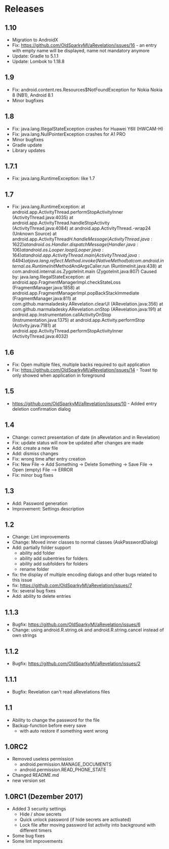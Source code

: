 # Releases
## 1.10
- Migration to AndroidX
- Fix: https://github.com/OldSparkyMI/aRevelation/issues/16 - an entry with empty name will be displayed, name not mandatory anymore
- Update: Gradle to 5.1.1
- Update: Lombok to 1.18.8

## 1.9
- Fix: android.content.res.Resources$NotFoundException for Nokia Nokia 8 (NB1), Android 8.1
- Minor bugfixes

## 1.8
- Fix: java.lang.IllegalStateException crashes for Huawei Y6II (HWCAM-H)
- Fix: java.lang.NullPointerException crashes for A1 PRO
- Minor bugfixes
- Gradle update
- Library updates

## 1.7.1
- Fix: java.lang.RuntimeException: like 1.7

## 1.7
- Fix: java.lang.RuntimeException: 
         at android.app.ActivityThread.performStopActivityInner (ActivityThread.java:4035)
         at android.app.ActivityThread.handleStopActivity (ActivityThread.java:4084)
         at android.app.ActivityThread.-wrap24 (Unknown Source)
         at android.app.ActivityThread$H.handleMessage (ActivityThread.java:1622)
         at android.os.Handler.dispatchMessage (Handler.java:106)
         at android.os.Looper.loop (Looper.java:164)
         at android.app.ActivityThread.main (ActivityThread.java:6494)
         at java.lang.reflect.Method.invoke (Native Method)
         at com.android.internal.os.RuntimeInit$MethodAndArgsCaller.run (RuntimeInit.java:438)
         at com.android.internal.os.ZygoteInit.main (ZygoteInit.java:807)
       Caused by: java.lang.IllegalStateException: 
         at android.app.FragmentManagerImpl.checkStateLoss (FragmentManager.java:1858)
         at android.app.FragmentManagerImpl.popBackStackImmediate (FragmentManager.java:811)
         at com.github.marmaladesky.ARevelation.clearUI (ARevelation.java:356)
         at com.github.marmaladesky.ARevelation.onStop (ARevelation.java:191)
         at android.app.Instrumentation.callActivityOnStop (Instrumentation.java:1375)
         at android.app.Activity.performStop (Activity.java:7181)
         at android.app.ActivityThread.performStopActivityInner (ActivityThread.java:4032)

## 1.6
- Fix: Open multiple files, multiple backs required to quit application
- Fix: https://github.com/OldSparkyMI/aRevelation/issues/14 - Toast tip only showed when application in foreground

## 1.5
- https://github.com/OldSparkyMI/aRevelation/issues/10 - Added entry deletion confirmation dialog

## 1.4
- Change: correct presentation of date (in aRevelation and in Revelation)
- Fix: update status will now be updated after changes are made
- Add: create a new file
- Add: dismiss changes
- Fix: wrong time after entry creation
- Fix: New File -> Add Something -> Delete Something -> Save File -> Open (empty) File --> ERROR
- Fix: minor bug fixes

## 1.3
- Add: Password generation
- Improvement: Settings description

## 1.2
- Change: Lint improvements 
- Change: Moved inner classes to normal classes (AskPasswordDialog)
- Add: partially folder support
  - ability add folder
  - ability add subentries for folders
  - ability add subfolders for folders
  - rename folder
- fix: the display of multiple encoding dialogs and other bugs related to this issue
- fix: https://github.com/OldSparkyMI/aRevelation/issues/7
- fix: several bug fixes
- Add: ability to delete entries

## 1.1.3
- Bugfix: https://github.com/OldSparkyMI/aRevelation/issues/6
- Change: using android.R.string.ok and android.R.string.cancel instead of own strings

## 1.1.2
- Bugfix: https://github.com/OldSparkyMI/aRevelation/issues/2

## 1.1.1
- Bugfix: Revelation can't read aRevelations files

## 1.1
- Ability to change the password for the file
- Backup-function before every save
  - with auto restore if something went wrong

## 1.0RC2
- Removed useless permission
  - android.permission.MANAGE_DOCUMENTS
  - android.permission.READ_PHONE_STATE
- Changed README.md
- new version set

## 1.0RC1 (Dezember 2017)
- Added 3 security settings
  - Hide / show secrets
  - Quick unlock password (if hide secrets are activated)
  - Lock file after moving password list activity into background with different timers
- Some bug fixes
- Some lint improvements